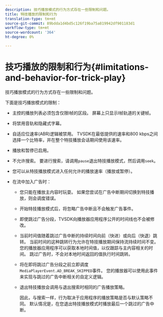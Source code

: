 ```yaml
---
description: 技巧播放模式的行为方式存在一些限制和问题。
title: 特技播放的限制和行为
translation-type: tm+mt
source-git-commit: 89bdda1d4bd5c126f19ba75a819942df901183d1
workflow-type: tm+mt
source-wordcount: '364'
ht-degree: 0%

---
```



# 技巧播放的限制和行为{#limitations-and-behavior-for-trick-play}

技巧播放模式的行为方式存在一些限制和问题。

<!--<a id="section_8B88E281A0FA4661B4C2C70A0ABED57C"></a>-->

下面是技巧播放模式的限制：

* 主控的播放列表必须包含仅限I帧的区段。 屏幕上只显示I帧轨道的关键帧。
* 将禁用音轨和隐藏式字幕。
* 自适应位速率(ABR)逻辑被禁用。 TVSDK在最低提供的速率和800 kbps之间选择一个比特率，并在整个特技播放会话期间使用该速率。
* 播放和暂停已启用。
* 不允许搜索。 要进行搜索，请调用`pause`退出特技播放模式，然后调用`seek`。

* 您可以从特技播放模式进入任何允许的播放速率（播放或暂停）。
* 在流中加入广告时：

   * 您只能在播放主内容时玩耍。 如果您尝试在广告中断期间切换到特技播放，则会调度错误。
   * 开始特技播放模式后，将忽略广告中断且不会触发广告事件。
   * 即使跳过广告分段，TVSDK向播放器应用程序公开的时间线也不会被修改。
   * 当前时间值随着跳过广告中断的持续时间向前（快进）或向后（快退）跳转。 当前时间的这种跳转行为允许在特技播放期间保持流持续时间不变。 您的播放器应用程序可以获取本地时间值，以仅跟踪与主内容相关的时间。 跳过广告时，不会对本地时间返回的值执行时间跳转。
   * 将在即将跳过广告分段之前立即调度`MediaPlayerEvent.AD_BREAK_SKIPPED`事件。 您的播放器可以使用此事件来实现与跳过的广告中断相关的自定义逻辑。
   * 退出特技播放会调用与退出搜索时相同的广告播放策略。

      因此，与搜索一样，行为取决于应用程序的播放策略是否与默认策略不同。 默认情况是，在您退出特技播放模式时播放最后一个跳过的广告中断。

